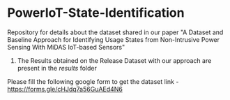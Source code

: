 # PowerIoT-State-Identification
Repository for details about the dataset shared in our paper "A Dataset and Baseline Approach for Identifying Usage States from Non-Intrusive Power Sensing With MiDAS IoT-based Sensors"
1. The Results obtained on the Release Dataset with our approach are present in the _results_ folder

Please fill the following google form to get the dataset link - https://forms.gle/cHJdq7a56GuAEd4N6
